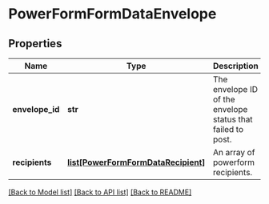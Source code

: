 # PowerFormFormDataEnvelope

## Properties
Name | Type | Description | Notes
------------ | ------------- | ------------- | -------------
**envelope_id** | **str** | The envelope ID of the envelope status that failed to post. | [optional] 
**recipients** | [**list[PowerFormFormDataRecipient]**](PowerFormFormDataRecipient.md) | An array of powerform recipients. | [optional] 

[[Back to Model list]](../README.md#documentation-for-models) [[Back to API list]](../README.md#documentation-for-api-endpoints) [[Back to README]](../README.md)


